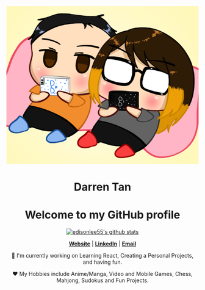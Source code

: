 <p align="center">
  <img src="https://raw.githubusercontent.com/DarrenJZTan/DarrenJZTan/main/Chibi.png" alt="Banner">
</p>

<h1 align="center">Darren Tan</h1>
<h1 align="center">Welcome to my GitHub profile</h1>


<p align="center">
  <a href="https://github.com/DarrenJZTan"><img src="https://github-readme-stats.vercel.app/api?username=DarrenJZTan&hide_border=true&show_icons=true" alt="edisonlee55's github stats"></a>
</p>

<p align="center">
  <strong><a href="https://darrenjztan.github.io/Portfolio/">Website</a></strong> |
  <strong><a href="www.linkedin.com/in/darrenjztan">LinkedIn</a></strong> |
  <strong><a href="mailto:tanjzge@gmail.com">Email</a></strong>
</p>

<p align="center">🔭 I'm currently working on Learning React, Creating a Personal Projects, and having fun.</p>
<p align="center">❤ My Hobbies include Anime/Manga, Video and Mobile Games, Chess, Mahjong, Sudokus and Fun Projects.</p>

<!--
**DarrenJZTan/DarrenJZTan** is a ✨ _special_ ✨ repository because its `README.md` (this file) appears on your GitHub profile.

Here are some ideas to get you started:

- 🔭 I’m currently working on ...
- 🌱 I’m currently learning ...
- 👯 I’m looking to collaborate on ...
- 🤔 I’m looking for help with ...
- 💬 Ask me about ...
- 📫 How to reach me: ...
- 😄 Pronouns: ...
- ⚡ Fun fact: ...
-->
